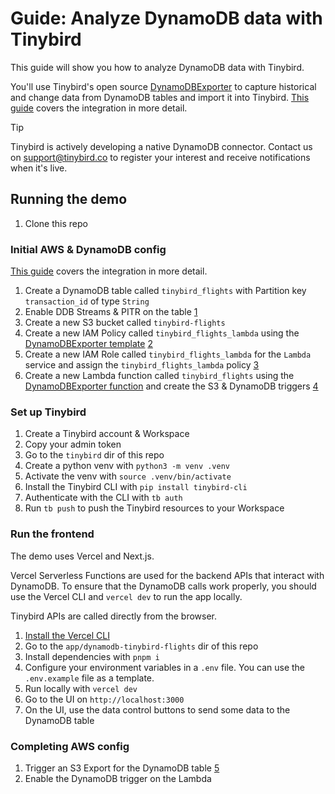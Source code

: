 # Guide: Analyze DynamoDB data with Tinybird

This guide will show you how to analyze DynamoDB data with Tinybird.

You'll use Tinybird's open source [DynamoDBExporter](https://github.com/tinybirdco/DynamoDBExporter) to capture historical and change data from DynamoDB tables and import it into Tinybird. [This guide](https://www.tinybird.co/docs/guides/ingesting-data/ingest-from-dynamodb) covers the integration in more detail.

> [!TIP]
> Tinybird is actively developing a native DynamoDB connector. Contact us on support@tinybird.co to register your interest and receive notifications when it's live.

## Running the demo

1. Clone this repo

### Initial AWS & DynamoDB config

[This guide](https://www.tinybird.co/docs/guides/ingesting-data/ingest-from-dynamodb) covers the integration in more detail.

1. Create a DynamoDB table called `tinybird_flights` with Partition key `transaction_id` of type `String`
2. Enable DDB Streams & PITR on the table [1](https://www.tinybird.co/docs/guides/ingesting-data/ingest-from-dynamodb#2-enable-dynamodb-streams-pitr)
3. Create a new S3 bucket called `tinybird-flights`
4. Create a new IAM Policy called `tinybird_flights_lambda` using the [DynamoDBExporter template](https://github.com/tinybirdco/DynamoDBExporter/blob/main/DDBStreamCDC/lambda_policy.json) [2](https://www.tinybird.co/docs/guides/ingesting-data/ingest-from-dynamodb#4-create-the-iam-policy)
5. Create a new IAM Role called `tinybird_flights_lambda` for the `Lambda` service and assign the `tinybird_flights_lambda` policy [3](https://www.tinybird.co/docs/guides/ingesting-data/ingest-from-dynamodb#5-create-the-iam-role)
6. Create a new Lambda function called `tinybird_flights` using the [DynamoDBExporter function](https://github.com/tinybirdco/DynamoDBExporter/blob/main/DDBStreamCDC/lambda_function.py) and create the S3 & DynamoDB triggers [4](https://www.tinybird.co/docs/guides/ingesting-data/ingest-from-dynamodb#5-create-the-iam-role)

### Set up Tinybird

1. Create a Tinybird account & Workspace
2. Copy your admin token
3. Go to the `tinybird` dir of this repo
4. Create a python venv with `python3 -m venv .venv`
5. Activate the venv with `source .venv/bin/activate`
6. Install the Tinybird CLI with `pip install tinybird-cli`
7. Authenticate with the CLI with `tb auth`
8. Run `tb push` to push the Tinybird resources to your Workspace

### Run the frontend

The demo uses Vercel and Next.js.

Vercel Serverless Functions are used for the backend APIs that interact with DynamoDB. To ensure that the DynamoDB calls work properly, you should use the Vercel CLI and `vercel dev` to run the app locally.

Tinybird APIs are called directly from the browser. 

1. [Install the Vercel CLI](https://vercel.com/docs/cli)
2. Go to the `app/dynamodb-tinybird-flights` dir of this repo
3. Install dependencies with `pnpm i`
4. Configure your environment variables in a `.env` file. You can use the `.env.example` file as a template.
5. Run locally with `vercel dev`
6. Go to the UI on `http://localhost:3000`
7. On the UI, use the data control buttons to send some data to the DynamoDB table

### Completing AWS config

1. Trigger an S3 Export for the DynamoDB table [5](https://www.tinybird.co/docs/guides/ingesting-data/ingest-from-dynamodb#7-start-a-dynamodb-s3-export)
2. Enable the DynamoDB trigger on the Lambda
